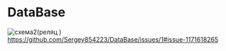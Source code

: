 # DataBase


![схема2(реляц )](https://user-images.githubusercontent.com/95088360/158701564-1417a782-8de6-425c-b8cb-2a0a0b42931a.PNG)
https://github.com/Sergey854223/DataBase/issues/1#issue-1171618265
